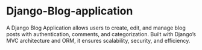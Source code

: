 # Django-Blog-application
A Django Blog Application allows users to create, edit, and manage blog posts with authentication, comments, and categorization. Built with Django’s MVC architecture and ORM, it ensures scalability, security, and efficiency.
